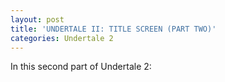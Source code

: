 ```yaml
---
layout: post
title: 'UNDERTALE II: TITLE SCREEN (PART TWO)'
categories: Undertale 2
---
```

In this second part of Undertale 2: 
<!--stackedit_data:
eyJoaXN0b3J5IjpbMTk0ODA4ODY2M119
-->